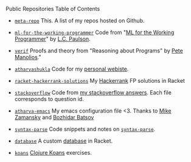 Public Repositories 
Table of Contents

- [`meta-repo`](https://github.com/atharvashukla/meta-repo)
  This. A list of my repos hosted on Github.

- [`ml-for-the-working-programmer`](https://github.com/atharvashukla/ml-for-the-working-programmer)
  Code from "[ML for the Working Programmer](https://www.cl.cam.ac.uk/~lp15/MLbook/)" by [L.C. Paulson](https://www.cl.cam.ac.uk/~lp15/).

- [`verif`](https://github.com/atharvashukla/verif)
  Proofs and theory from "Reasoning about Programs" by [Pete Manolios](http://www.ccs.neu.edu/~pete/)."

- [`atharvashukla`](https://github.com/atharvashukla/atharvashukla)
  Code for my [personal webiste](https://atharvashukla.com/).

- [`racket-hackerrank-solutions`](https://github.com/atharvashukla/racket-hackerrank-solutions)
  My [Hackerrank](https://www.hackerrank.com/atharvashukla) FP solutions in Racket

- [`stackoverflow`](https://github.com/atharvashukla/stackoverflow)
  Code from [my stackoverflow answers](https://stackoverflow.com/users/8942807/atharva-shukla?tab=answers).
  Each file corresponds to question id.

- [`atharva-emacs`](https://github.com/atharvashukla/atharva-emacs)
  My emacs configuration file <3. Thanks to [Mike Zamansky](https://cestlaz.github.io/stories/emacs/) and [Bozhidar Batsov](https://github.com/bbatsov/prelude)

- [`syntax-parse`](https://github.com/atharvashukla/syntax-parse)
  Code snippets and notes on [`syntax-parse`](https://docs.racket-lang.org/syntax/stxparse.html).

- [`database`](https://github.com/atharvashukla/database)
  A custom [database](https://htdp.org/2019-02-24/part_four.html#%28part._db._sec~3aproj-db%29) in Racket.
  
- [`koans`](https://github.com/atharvashukla/koans)
  [Clojure Koans](http://clojurekoans.com) exercises.

